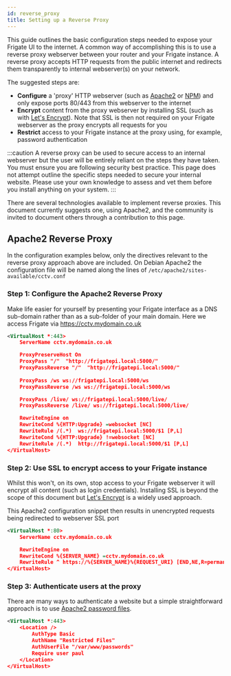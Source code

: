 ```yaml
---
id: reverse_proxy
title: Setting up a Reverse Proxy
---
```

This guide outlines the basic configuration steps needed to expose your Frigate UI to the internet.
A common way of accomplishing this is to use a reverse proxy webserver between your router and your Frigate instance.
A reverse proxy accepts HTTP requests from the public internet and redirects them transparently to internal webserver(s) on your network.

The suggested steps are:
- **Configure** a 'proxy' HTTP webserver (such as [Apache2](https://httpd.apache.org/docs/current/) or [NPM](https://github.com/NginxProxyManager/nginx-proxy-manager)) and only expose ports 80/443 from this webserver to the internet
- **Encrypt** content from the proxy webserver by installing SSL (such as with [Let's Encrypt](https://letsencrypt.org/)). Note that SSL is then not required on your Frigate webserver as the proxy encrypts all requests for you
- **Restrict** access to your Frigate instance at the proxy using, for example, password authentication

:::caution
A reverse proxy can be used to secure access to an internal webserver but the user will be entirely reliant
on the steps they have taken. You must ensure you are following security best practice.
This page does not attempt outline the specific steps needed to secure your internal website.
Please use your own knowledge to assess and vet them before you install anything on your system.
:::

There are several technologies available to implement reverse proxies. This document currently suggests one, using Apache2,
and the community is invited to document others through a contribution to this page.
## Apache2 Reverse Proxy

In the configuration examples below, only the directives relevant to the reverse proxy approach above are included.
On Debian Apache2 the configuration file will be named along the lines of `/etc/apache2/sites-available/cctv.conf`
### Step 1: Configure the Apache2 Reverse Proxy
Make life easier for yourself by presenting your Frigate interface as a DNS sub-domain rather than as a sub-folder of your main domain.
Here we access Frigate via https://cctv.mydomain.co.uk
```xml
<VirtualHost *:443>
    ServerName cctv.mydomain.co.uk

    ProxyPreserveHost On
    ProxyPass "/"  "http://frigatepi.local:5000/"
    ProxyPassReverse "/"  "http://frigatepi.local:5000/"
    
    ProxyPass /ws ws://frigatepi.local:5000/ws
    ProxyPassReverse /ws ws://frigatepi.local:5000/ws

    ProxyPass /live/ ws://frigatepi.local:5000/live/
    ProxyPassReverse /live/ ws://frigatepi.local:5000/live/

    RewriteEngine on
    RewriteCond %{HTTP:Upgrade} =websocket [NC]
    RewriteRule /(.*)  ws://frigatepi.local:5000/$1 [P,L]
    RewriteCond %{HTTP:Upgrade} !=websocket [NC]
    RewriteRule /(.*)  http://frigatepi.local:5000/$1 [P,L]
</VirtualHost>
```
### Step 2: Use SSL to encrypt access to your Frigate instance
Whilst this won't, on its own, stop access to your Frigate webserver it will encrypt all content (such as login credentials).
Installing SSL is beyond the scope of this document but [Let's Encrypt](https://letsencrypt.org/) is a widely used approach.

This Apache2 configuration snippet then results in unencrypted requests being redirected to webserver SSL port
```xml
<VirtualHost *:80>
    ServerName cctv.mydomain.co.uk

    RewriteEngine on
    RewriteCond %{SERVER_NAME} =cctv.mydomain.co.uk
    RewriteRule ^ https://%{SERVER_NAME}%{REQUEST_URI} [END,NE,R=permanent]
</VirtualHost>
```
### Step 3: Authenticate users at the proxy
There are many ways to authenticate a website but a simple straightforward approach is to use [Apache2 password files](https://httpd.apache.org/docs/2.4/howto/auth.html).
```xml
<VirtualHost *:443>
    <Location />
        AuthType Basic
        AuthName "Restricted Files"
        AuthUserFile "/var/www/passwords"
        Require user paul
    </Location>
</VirtualHost>
```